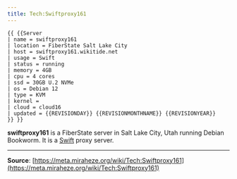 ```yaml
---
title: Tech:Swiftproxy161
---
```


```
{{ {{Server
| name = swiftproxy161
| location = FiberState Salt Lake City
| host = swiftproxy161.wikitide.net
| usage = Swift
| status = running
| memory = 4GB
| cpu = 4 cores
| ssd = 30GB U.2 NVMe
| os = Debian 12
| type = KVM
| kernel =
| cloud = cloud16
| updated = {{REVISIONDAY}} {{REVISIONMONTHNAME}} {{REVISIONYEAR}}
}} }}
```

**swiftproxy161** is a FiberState server in Salt Lake City, Utah running Debian Bookworm. It is a [Swift](/tech-docs/techswift.md) proxy server.

----
**Source**: [https://meta.miraheze.org/wiki/Tech:Swiftproxy161](https://meta.miraheze.org/wiki/Tech:Swiftproxy161)